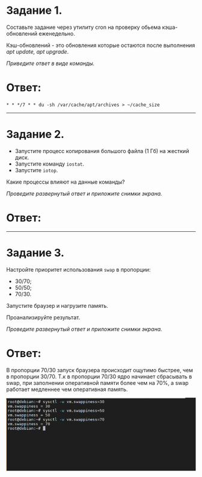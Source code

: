 # Задание 1.
Составьте задание через утилиту cron на проверку обьема кэша-обновлений еженедельно.  

Кэш-обновлений - это обновления которые остаются после выполнения *apt update, apt upgrade*.  

*Приведите ответ в виде команды.*  

# Ответ:  
`* * */7 * * du -sh /var/cache/apt/archives > ~/cache_size`  

---

# Задание 2.

- Запустите процесс копирования большого файла (1 Гб) на жесткий диск.
- Запустите команду `iostat`.
- Запустите `iotop`.

Какие процессы влияют на данные команды?

*Проведите развернутый ответ и приложите снимки экрана.*  

# Ответ:  


---

# Задание 3.

Настройте приоритет использования `swap` в пропорции:

- 30/70;
- 50/50;
- 70/30.

Запустите браузер и нагрузите память.

Проанализируйте результат.

*Проведите развернутый ответ и приложите снимки экрана.*  

# Ответ:  
В пропорции 70/30 запуск браузера происходит ощутимо быстрее, чем в пропорции 30/70.
Т.к в пропорции 70/30 ядро начинает сбрасывать в swap, при заполнении оперативной памяти
более чем на 70%, а swap работает медленнее чем оперативная память.  

![Screenshot](1.PNG)




